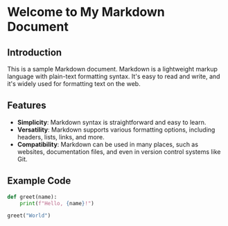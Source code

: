 # Welcome to My Markdown Document

## Introduction

This is a sample Markdown document. Markdown is a lightweight markup language with plain-text formatting syntax. It's easy to read and write, and it's widely used for formatting text on the web.

## Features

- **Simplicity**: Markdown syntax is straightforward and easy to learn.
- **Versatility**: Markdown supports various formatting options, including headers, lists, links, and more.
- **Compatibility**: Markdown can be used in many places, such as websites, documentation files, and even in version control systems like Git.

## Example Code

```python
def greet(name):
    print(f"Hello, {name}!")

greet("World")
